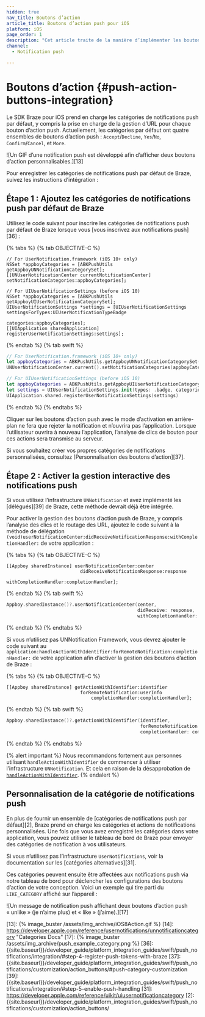 ```yaml
---
hidden: true
nav_title: Boutons d’action
article_title: Boutons d’action push pour iOS
platform: iOS
page_order: 1
description: "Cet article traite de la manière d’implémenter les boutons d’action dans vos notifications push iOS."
channel:
  - Notification push

---
```


# Boutons d’action {#push-action-buttons-integration}

Le SDK Braze pour iOS prend en charge les catégories de notifications push par défaut, y compris la prise en charge de la gestion d’URL pour chaque bouton d’action push. Actuellement, les catégories par défaut ont quatre ensembles de boutons d’action push : `Accept`/`Decline`, `Yes`/`No`, `Confirm`/`Cancel`, et `More`. 

![Un GIF d’une notification push est développé afin d’afficher deux boutons d’action personnalisables.][13]

Pour enregistrer les catégories de notifications push par défaut de Braze, suivez les instructions d’intégration :

## Étape 1 : Ajoutez les catégories de notifications push par défaut de Braze

Utilisez le code suivant pour inscrire les catégories de notifications push par défaut de Braze lorsque vous [vous inscrivez aux notifications push][36] :

{% tabs %}
{% tab OBJECTIVE-C %}

```objc
// For UserNotification.framework (iOS 10+ only)
NSSet *appboyCategories = [ABKPushUtils getAppboyUNNotificationCategorySet];
[[UNUserNotificationCenter currentNotificationCenter] setNotificationCategories:appboyCategories];

// For UIUserNotificationSettings (before iOS 10)
NSSet *appboyCategories = [ABKPushUtils getAppboyUIUserNotificationCategorySet];
UIUserNotificationSettings *settings = [UIUserNotificationSettings settingsForTypes:UIUserNotificationTypeBadge
                                                                         categories:appboyCategories];
[[UIApplication sharedApplication] registerUserNotificationSettings:settings];
```

{% endtab %}
{% tab swift %}

```swift
// For UserNotification.framework (iOS 10+ only)
let appboyCategories = ABKPushUtils.getAppboyUNNotificationCategorySet()
UNUserNotificationCenter.current().setNotificationCategories(appboyCategories)

// For UIUserNotificationSettings (before iOS 10)
let appboyCategories = ABKPushUtils.getAppboyUIUserNotificationCategorySet()
let settings = UIUserNotificationSettings.init(types: .badge, categories: appboyCategories)
UIApplication.shared.registerUserNotificationSettings(settings)
```

{% endtab %}
{% endtabs %}

Cliquer sur les boutons d’action push avec le mode d’activation en arrière-plan ne fera que rejeter la notification et n’ouvrira pas l’application. Lorsque l’utilisateur ouvrira à nouveau l’application, l’analyse de clics de bouton pour ces actions sera transmise au serveur.

Si vous souhaitez créer vos propres catégories de notifications personnalisées, consultez [Personnalisation des boutons d’action][37].

## Étape 2 : Activer la gestion interactive des notifications push

Si vous utilisez l’infrastructure `UNNotification` et avez implémenté les [délégués][39] de Braze, cette méthode devrait déjà être intégrée. 

Pour activer la gestion des boutons d’action push de Braze, y compris l’analyse des clics et le routage des URL, ajoutez le code suivant à la méthode de délégation `(void)userNotificationCenter:didReceiveNotificationResponse:withCompletionHandler:` de votre application :

{% tabs %}
{% tab OBJECTIVE-C %}

```objc
[[Appboy sharedInstance] userNotificationCenter:center
                           didReceiveNotificationResponse:response
                               withCompletionHandler:completionHandler];
```

{% endtab %}
{% tab swift %}

```swift
Appboy.sharedInstance()?.userNotificationCenter(center,
                                                didReceive: response,
                                                withCompletionHandler: completionHandler)
```

{% endtab %}
{% endtabs %}

Si vous n’utilisez pas UNNotification Framework, vous devrez ajouter le code suivant au `application:handleActionWithIdentifier:forRemoteNotification:completionHandler:` de votre application afin d’activer la gestion des boutons d’action de Braze :

{% tabs %}
{% tab OBJECTIVE-C %}

```objc
[[Appboy sharedInstance] getActionWithIdentifier:identifier
                           forRemoteNotification:userInfo
                               completionHandler:completionHandler];
```

{% endtab %}
{% tab swift %}

```swift
Appboy.sharedInstance()?.getActionWithIdentifier(identifier,
                                                 forRemoteNotification: userInfo,,
                                                 completionHandler: completionHandler)
```

{% endtab %}
{% endtabs %}

{% alert important %}
Nous recommandons fortement aux personnes utilisant `handleActionWithIdentifier` de commencer à utiliser l’infrastructure `UNNotification`. Et cela en raison de la désapprobation de [`handleActionWithIdentifier`](https://developer.apple.com/documentation/uikit/uiapplicationdelegate/1623068-application?language=objc).
{% endalert %}

## Personnalisation de la catégorie de notifications push

En plus de fournir un ensemble de [catégories de notifications push par défaut][2], Braze prend en charge les catégories et actions de notifications personnalisées. Une fois que vous avez enregistré les catégories dans votre application, vous pouvez utiliser le tableau de bord de Braze pour envoyer des catégories de notification à vos utilisateurs.

Si vous n’utilisez pas l’infrastructure `UserNotifications`, voir la documentation sur les [catégories alternatives][31].

Ces catégories peuvent ensuite être affectées aux notifications push via notre tableau de bord pour déclencher les configurations des boutons d’action de votre conception. Voici un exemple qui tire parti du `LIKE_CATEGORY` affiché sur l’appareil :

![Un message de notification push affichant deux boutons d’action push « unlike » (je n’aime plus) et « like » (j’aime).][17]


[13]: {% image_buster /assets/img_archive/iOS8Action.gif %}
[14]: https://developer.apple.com/reference/usernotifications/unnotificationcategory "Categories Docs"
[17]: {% image_buster /assets/img_archive/push_example_category.png %}
[36]: {{site.baseurl}}/developer_guide/platform_integration_guides/swift/push_notifications/integration/#step-4-register-push-tokens-with-braze
[37]: {{site.baseurl}}/developer_guide/platform_integration_guides/swift/push_notifications/customization/action_buttons/#push-category-customization
[39]: {{site.baseurl}}/developer_guide/platform_integration_guides/swift/push_notifications/integration/#step-5-enable-push-handling
[31]: https://developer.apple.com/reference/uikit/uiusernotificationcategory
[2]: {{site.baseurl}}/developer_guide/platform_integration_guides/swift/push_notifications/customization/action_buttons/